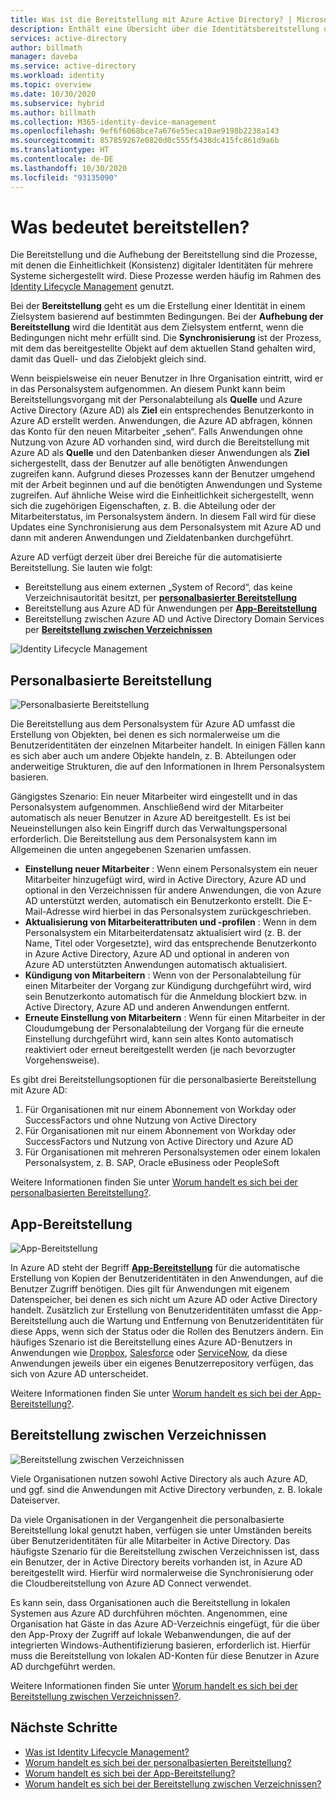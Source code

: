 ```yaml
---
title: Was ist die Bereitstellung mit Azure Active Directory? | Microsoft-Dokumentation
description: Enthält eine Übersicht über die Identitätsbereitstellung und die ILM-Szenarien.
services: active-directory
author: billmath
manager: daveba
ms.service: active-directory
ms.workload: identity
ms.topic: overview
ms.date: 10/30/2020
ms.subservice: hybrid
ms.author: billmath
ms.collection: M365-identity-device-management
ms.openlocfilehash: 9ef6f6068bce7a676e55eca10ae9198b2238a143
ms.sourcegitcommit: 857859267e0820d0c555f5438dc415fc861d9a6b
ms.translationtype: HT
ms.contentlocale: de-DE
ms.lasthandoff: 10/30/2020
ms.locfileid: "93135090"
---
```

# <a name="what-is-provisioning"></a>Was bedeutet bereitstellen?

Die Bereitstellung und die Aufhebung der Bereitstellung sind die Prozesse, mit denen die Einheitlichkeit (Konsistenz) digitaler Identitäten für mehrere Systeme sichergestellt wird.  Diese Prozesse werden häufig im Rahmen des [Identity Lifecycle Management](what-is-identity-lifecycle-management.md) genutzt.

Bei der **Bereitstellung** geht es um die Erstellung einer Identität in einem Zielsystem basierend auf bestimmten Bedingungen.  Bei der **Aufhebung der Bereitstellung** wird die Identität aus dem Zielsystem entfernt, wenn die Bedingungen nicht mehr erfüllt sind. Die **Synchronisierung** ist der Prozess, mit dem das bereitgestellte Objekt auf dem aktuellen Stand gehalten wird, damit das Quell- und das Zielobjekt gleich sind.

Wenn beispielsweise ein neuer Benutzer in Ihre Organisation eintritt, wird er in das Personalsystem aufgenommen.  An diesem Punkt kann beim Bereitstellungsvorgang mit der Personalabteilung als **Quelle** und Azure Active Directory (Azure AD) als **Ziel** ein entsprechendes Benutzerkonto in Azure AD erstellt werden. Anwendungen, die Azure AD abfragen, können das Konto für den neuen Mitarbeiter „sehen“.  Falls Anwendungen ohne Nutzung von Azure AD vorhanden sind, wird durch die Bereitstellung mit Azure AD als **Quelle** und den Datenbanken dieser Anwendungen als **Ziel** sichergestellt, dass der Benutzer auf alle benötigten Anwendungen zugreifen kann.  Aufgrund dieses Prozesses kann der Benutzer umgehend mit der Arbeit beginnen und auf die benötigten Anwendungen und Systeme zugreifen.  Auf ähnliche Weise wird die Einheitlichkeit sichergestellt, wenn sich die zugehörigen Eigenschaften, z. B. die Abteilung oder der Mitarbeiterstatus, im Personalsystem ändern. In diesem Fall wird für diese Updates eine Synchronisierung aus dem Personalsystem mit Azure AD und dann mit anderen Anwendungen und Zieldatenbanken durchgeführt.

Azure AD verfügt derzeit über drei Bereiche für die automatisierte Bereitstellung.  Sie lauten wie folgt:  

- Bereitstellung aus einem externen „System of Record“, das keine Verzeichnisautorität besitzt, per **[personalbasierter Bereitstellung](#hr-driven-provisioning)**  
- Bereitstellung aus Azure AD für Anwendungen per **[App-Bereitstellung](#app-provisioning)**  
- Bereitstellung zwischen Azure AD und Active Directory Domain Services per **[Bereitstellung zwischen Verzeichnissen](#inter-directory-provisioning)** 

![Identity Lifecycle Management](media/what-is-provisioning/provisioning.png)

## <a name="hr-driven-provisioning"></a>Personalbasierte Bereitstellung

![Personalbasierte Bereitstellung](media/what-is-provisioning/cloud-2a.png)

Die Bereitstellung aus dem Personalsystem für Azure AD umfasst die Erstellung von Objekten, bei denen es sich normalerweise um die Benutzeridentitäten der einzelnen Mitarbeiter handelt. In einigen Fällen kann es sich aber auch um andere Objekte handeln, z. B. Abteilungen oder anderweitige Strukturen, die auf den Informationen in Ihrem Personalsystem basieren.  

Gängigstes Szenario: Ein neuer Mitarbeiter wird eingestellt und in das Personalsystem aufgenommen.  Anschließend wird der Mitarbeiter automatisch als neuer Benutzer in Azure AD bereitgestellt. Es ist bei Neueinstellungen also kein Eingriff durch das Verwaltungspersonal erforderlich.  Die Bereitstellung aus dem Personalsystem kann im Allgemeinen die unten angegebenen Szenarien umfassen.

- **Einstellung neuer Mitarbeiter** : Wenn einem Personalsystem ein neuer Mitarbeiter hinzugefügt wird, wird in Active Directory, Azure AD und optional in den Verzeichnissen für andere Anwendungen, die von Azure AD unterstützt werden, automatisch ein Benutzerkonto erstellt. Die E-Mail-Adresse wird hierbei in das Personalsystem zurückgeschrieben.
- **Aktualisierung von Mitarbeiterattributen und -profilen** : Wenn in dem Personalsystem ein Mitarbeiterdatensatz aktualisiert wird (z. B. der Name, Titel oder Vorgesetzte), wird das entsprechende Benutzerkonto in Azure Active Directory, Azure AD und optional in anderen von Azure AD unterstützten Anwendungen automatisch aktualisiert.
- **Kündigung von Mitarbeitern** : Wenn von der Personalabteilung für einen Mitarbeiter der Vorgang zur Kündigung durchgeführt wird, wird sein Benutzerkonto automatisch für die Anmeldung blockiert bzw. in Active Directory, Azure AD und anderen Anwendungen entfernt.
- **Erneute Einstellung von Mitarbeitern** : Wenn für einen Mitarbeiter in der Cloudumgebung der Personalabteilung der Vorgang für die erneute Einstellung durchgeführt wird, kann sein altes Konto automatisch reaktiviert oder erneut bereitgestellt werden (je nach bevorzugter Vorgehensweise).

Es gibt drei Bereitstellungsoptionen für die personalbasierte Bereitstellung mit Azure AD:

1. Für Organisationen mit nur einem Abonnement von Workday oder SuccessFactors und ohne Nutzung von Active Directory
1. Für Organisationen mit nur einem Abonnement von Workday oder SuccessFactors und Nutzung von Active Directory und Azure AD
1. Für Organisationen mit mehreren Personalsystemen oder einem lokalen Personalsystem, z. B. SAP, Oracle eBusiness oder PeopleSoft

Weitere Informationen finden Sie unter [Worum handelt es sich bei der personalbasierten Bereitstellung?](what-is-hr-driven-provisioning.md).

## <a name="app-provisioning"></a>App-Bereitstellung

![App-Bereitstellung](media/what-is-provisioning/cloud-3b.png)

In Azure AD steht der Begriff **[App-Bereitstellung](https://docs.microsoft.com/azure/active-directory/manage-apps/user-provisioning)** für die automatische Erstellung von Kopien der Benutzeridentitäten in den Anwendungen, auf die Benutzer Zugriff benötigen. Dies gilt für Anwendungen mit eigenem Datenspeicher, bei denen es sich nicht um Azure AD oder Active Directory handelt. Zusätzlich zur Erstellung von Benutzeridentitäten umfasst die App-Bereitstellung auch die Wartung und Entfernung von Benutzeridentitäten für diese Apps, wenn sich der Status oder die Rollen des Benutzers ändern. Ein häufiges Szenario ist die Bereitstellung eines Azure AD-Benutzers in Anwendungen wie [Dropbox](https://docs.microsoft.com/azure/active-directory/saas-apps/dropboxforbusiness-provisioning-tutorial), [Salesforce](https://docs.microsoft.com/azure/active-directory/saas-apps/salesforce-provisioning-tutorial) oder [ServiceNow](https://docs.microsoft.com/azure/active-directory/saas-apps/servicenow-provisioning-tutorial), da diese Anwendungen jeweils über ein eigenes Benutzerrepository verfügen, das sich von Azure AD unterscheidet.

Weitere Informationen finden Sie unter [Worum handelt es sich bei der App-Bereitstellung?](what-is-app-provisioning.md).

## <a name="inter-directory-provisioning"></a>Bereitstellung zwischen Verzeichnissen

![Bereitstellung zwischen Verzeichnissen](media/what-is-provisioning/cloud-4a.png)

Viele Organisationen nutzen sowohl Active Directory als auch Azure AD, und ggf. sind die Anwendungen mit Active Directory verbunden, z. B. lokale Dateiserver.

Da viele Organisationen in der Vergangenheit die personalbasierte Bereitstellung lokal genutzt haben, verfügen sie unter Umständen bereits über Benutzeridentitäten für alle Mitarbeiter in Active Directory.   Das häufigste Szenario für die Bereitstellung zwischen Verzeichnissen ist, dass ein Benutzer, der in Active Directory bereits vorhanden ist, in Azure AD bereitgestellt wird.  Hierfür wird normalerweise die Synchronisierung oder die Cloudbereitstellung von Azure AD Connect verwendet. 

Es kann sein, dass Organisationen auch die Bereitstellung in lokalen Systemen aus Azure AD durchführen möchten.  Angenommen, eine Organisation hat Gäste in das Azure AD-Verzeichnis eingefügt, für die über den App-Proxy der Zugriff auf lokale Webanwendungen, die auf der integrierten Windows-Authentifizierung basieren, erforderlich ist.  Hierfür muss die Bereitstellung von lokalen AD-Konten für diese Benutzer in Azure AD durchgeführt werden.

Weitere Informationen finden Sie unter [Worum handelt es sich bei der Bereitstellung zwischen Verzeichnissen?](what-is-inter-directory-provisioning.md).

 
## <a name="next-steps"></a>Nächste Schritte 
- [Was ist Identity Lifecycle Management?](what-is-identity-lifecycle-management.md)
- [Worum handelt es sich bei der personalbasierten Bereitstellung?](what-is-hr-driven-provisioning.md)
- [Worum handelt es sich bei der App-Bereitstellung?](what-is-app-provisioning.md)
- [Worum handelt es sich bei der Bereitstellung zwischen Verzeichnissen?](what-is-inter-directory-provisioning.md)
